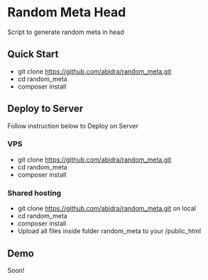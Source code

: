 # Random Meta Head
Script to generate random meta in head

## Quick Start
- git clone https://github.com/abidra/random_meta.git
- cd random_meta
- composer install

## Deploy to Server
Follow instruction below to Deploy on Server

### VPS
- git clone https://github.com/abidra/random_meta.git
- cd random_meta
- composer install

### Shared hosting
- git clone https://github.com/abidra/random_meta.git on local
- cd random_meta
- composer install
- Upload all files inside folder random_meta to your /public_html

## Demo
Soon!
